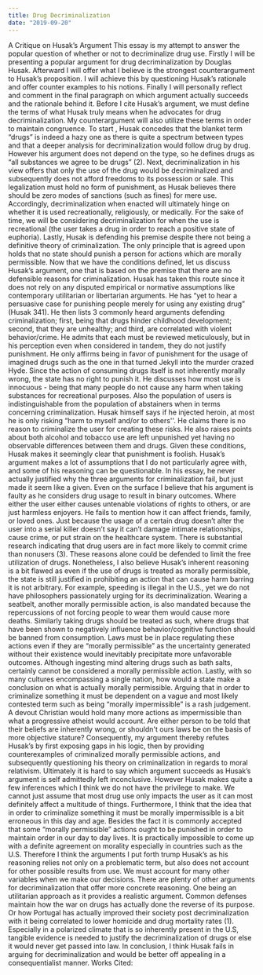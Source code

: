 ```yaml
---
title: Drug Decriminalization
date: "2019-09-20"
---
```


A Critique on Husak’s Argument
This essay is my attempt to answer the popular question of whether or not to decriminalize drug use.  Firstly I will be presenting a popular argument for drug decriminalization by Douglas Husak. Afterward I will offer what I believe is the strongest counterargument to Husak’s proposition. I will achieve this by questioning Husak’s rationale and offer counter examples to his notions. Finally I will personally reflect and comment in the final paragraph on which argument actually succeeds and the rationale behind it. Before I cite Husak’s argument, we must define the terms of what Husak truly means when he advocates for drug decriminalization. My counterargument will also utilize these terms in order to maintain congruence.
To start , Husak concedes that the blanket term “drugs” is indeed a hazy one as there is quite a spectrum between types and that a deeper analysis for decriminalization would follow drug by drug. However his argument does not depend on the type, so he defines drugs as “all substances we agree to be drugs” (2). Next, decriminalization in his view offers that only the use of the drug would be decriminalized and subsequently does not afford freedoms to its possession or sale. This legalization must hold no form of punishment, as Husak believes there should be zero modes of sanctions (such as fines) for mere use. Accordingly, decriminalization when enacted will ultimately hinge on whether it is used recreationally, religiously, or medically. For the sake of time, we will be considering decriminalization for when the use is recreational (the user takes a drug in order to reach a positive state of euphoria). Lastly, Husak is defending his premise despite there not being a definitive theory of criminalization. The only principle that is agreed upon holds that no state should punish a person for actions which are morally permissible. 
Now that we have the conditions defined, let us discuss Husak’s argument, one that is based on the premise that there are no defensible reasons for criminalization. Husak has taken this route since it does not rely on any disputed empirical or normative assumptions like contemporary utilitarian or libertarian arguments. He has “yet to hear a persuasive case for punishing people merely for using any existing drug” (Husak 341). He then lists 3 commonly heard arguments defending criminalization; first, being that drugs hinder childhood development; second, that they are unhealthy; and third, are correlated with violent behavior/crime. He admits that each must be reviewed meticulously, but in his perception even when considered in tandem, they do not justify punishment. He only affirms being in favor of punishment for the usage of imagined drugs such as the one in that turned Jekyll into the murder crazed Hyde. Since the action of consuming drugs itself is not inherently morally wrong, the state has no right to punish it. He discusses how most use is innocuous - being that many people do not cause any harm when taking substances for recreational purposes. Also the population of users is indistinguishable from the population of abstainers when in terms concerning criminalization. Husak himself says if he injected heroin, at most he is only risking “harm to myself and/or to others''. He claims there is no reason to criminalize the user for creating these risks. He also raises points about both alcohol and tobacco use are left unpunished yet having no observable differences between them and drugs. Given these conditions, Husak makes it seemingly clear that punishment is foolish.
Husak’s argument makes a lot of assumptions that I do not particularly agree with, and some of his reasoning can be questionable. In his essay, he never actually justified why the three arguments for criminalization fail, but just made it seem like a given. Even on the surface I believe that his argument is faulty as he considers drug usage to result in binary outcomes. Where either the user either causes untenable violations of rights to others, or are just harmless enjoyers. He fails to mention how it can affect friends, family, or loved ones. Just because the usage of a certain drug doesn’t alter the user into a serial killer doesn’t say it can’t damage intimate relationships, cause crime, or put strain on the healthcare system. There is substantial research indicating that drug users are in fact more likely to commit crime than nonusers (3). These reasons alone could be defended to limit the free utilization of drugs. Nonetheless, I also believe Husak’s inherent reasoning is a bit flawed as even if the use of drugs is treated as morally permissible, the state is still justified in prohibiting an action that can cause harm barring it is not arbitrary. For example, speeding is illegal in the U.S., yet we do not have philosophers passionately urging for its decriminalization. Wearing a seatbelt, another morally permissible action, is also mandated because the repercussions of not forcing people to wear them would cause more deaths. Similarly taking drugs should be treated as such, where drugs that have been shown to negatively influence behavior/cognitive function should be banned from consumption. Laws must be in place regulating these actions even if they are “morally permissible” as the uncertainty generated without their existence would inevitably precipitate more unfavorable outcomes. Although ingesting mind altering drugs such as bath salts, certainly cannot be considered a morally permissible action. Lastly, with so many cultures encompassing a single nation, how would a state make a conclusion on what is actually morally permissible. Arguing that in order to criminalize something it must be dependent on a vague and most likely contested term such as being “morally impermissible” is a rash judgement. A devout Christian would hold many more actions as impermissible than what a progressive atheist would account. Are either person to be told that their beliefs are inherently wrong, or shouldn't ours laws be on the basis of more objective stature? Consequently, my argument thereby refutes Husak’s by first exposing gaps in his logic, then by providing counterexamples of criminalized morally permissible actions, and subsequently questioning his theory on criminalization in regards to moral relativism.
Ultimately it is hard to say which argument succeeds as Husak’s argument is self admittedly left inconclusive. However Husak makes quite a few inferences which I think we do not have the privilege to make. We cannot just assume that most drug use only impacts the user as it can most definitely affect a multitude of things. Furthermore, I think that the idea that in order to criminalize something it must be morally impermissible is a bit erroneous in this day and age. Besides the fact it is commonly accepted that some “morally permissible” actions ought to be punished in order to maintain order in our day to day lives. It is practically impossible to come up with a definite agreement on morality especially in countries such as the U.S. Therefore I think the arguments I put forth trump Husak’s as his reasoning relies not only on a problematic term, but also does not account for other possible results from use. We must account for many other variables when we make our decisions. There are plenty of other arguments for decriminalization that offer more concrete reasoning. One being an utilitarian approach as it provides a realistic argument. Common defenses maintain how the war on drugs has actually done the reverse of its purpose. Or how Portugal has actually improved their society post decriminalization with it being correlated to lower homicide and drug mortality rates (1). Especially in a polarized climate that is so inherently present in the U.S, tangible evidence is needed to justify the decriminalization of drugs or else it would never get passed into law.
In conclusion, I think Husak fails in arguing for decriminalization and would be better off  appealing in a consequentialist manner. 
Works Cited:
